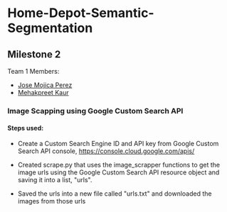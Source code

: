 # Home-Depot-Semantic-Segmentation
## Milestone 2
Team 1 Members:
- [Jose Mojica Perez](https://github.com/J-Mojica)
- [Mehakpreet Kaur](https://github.com/Mehakpreet21)
### Image Scapping using Google Custom Search API
#### Steps used:

- Create a Custom Search Engine ID and API key from Google Custom Search API console, https://console.cloud.google.com/apis/

- Created scrape.py that uses the image_scrapper functions to get the image urls using the Google Custom Search API resource object and saving it into a list, "urls".

- Saved the urls into a new file called "urls.txt" and downloaded the images from those urls

